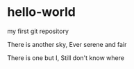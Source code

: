 # hello-world
my first git repository

There is another sky,
Ever serene and fair

There is one but I,
Still don't know where
